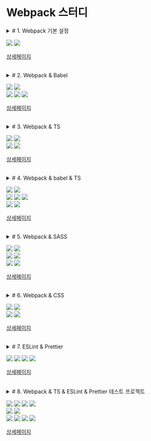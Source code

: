 # Webpack 스터디

<details>
<summary># 1. Webpack 기본 설정</summary>

1. NPM 프로젝트 생성
2. ``webpack`` , ``webpack-cli`` 설치
3. ``index.html`` 과 ``app.js`` 파일 생성 및 작성
4. ``webpack.config.js`` 생성 및 설정
5. ``build`` 명령 등록
6. 빌드 실행
</details>

<img src="https://img.shields.io/badge/webpack-5.30.0-brightgreen"> <img src="https://img.shields.io/badge/webpack--cli-4.6.0-brightgreen">

[상세페이지](https://github.com/Chocobe/-Study-Webpack/tree/master/01-webpack-basic)


<br/>


<details>
<summary># 2. Webpack & Babel</summary>

1. Webpack 설정이 완료된 프로젝트 만들기 ([1. Webpack 기본설정](https://github.com/Chocobe/-Study-Webpack/tree/master/01-webpack-basic))
2. ``@babel/core`` , ``@babel/preset-env`` , ``babel-loader`` 설치
3. ``webpack.config.js`` 에 ``babel`` 설정
4. ``build`` 실행
5. ``babel`` 사용 전후 비교
</details>

<img src="https://img.shields.io/badge/webpack-5.30.0-brightgreen"> <img src="https://img.shields.io/badge/webpack--cli-4.6.0-brightgreen">
<br/>
<img src="https://img.shields.io/badge/%40babel%2Fcore-7.13.14-yellowgreen"> <img src="https://img.shields.io/badge/%40babel%2Fpreset--env-7.13.12-yellowgreen"> <img src="https://img.shields.io/badge/babel--loader-8.2.2-yellowgreen">

[상세페이지](https://github.com/Chocobe/-Study-Webpack/tree/master/02-webpack-babel)


<br/>


<details>
<summary># 3. Webpack & TS</summary>

1. Webpack 설정이 완료된 프로젝트 만들기 ([1. Webpack 기본설정](https://github.com/Chocobe/-Study-Webpack/tree/master/1.%20webpack%20%EA%B8%B0%EB%B3%B8%EC%84%A4%EC%A0%95))
2. ``index.html`` 생성 및 작성
3. ``app.ts`` 파일 생성 및 작성
4. ``typescript`` , ``ts-loader`` 설치
5. ``tsconfig.json`` 생성 및 설정
6. ``webpack.config.js`` 생성 및 설정
7. ``build`` 실행 및 확인
</details>

<img src="https://img.shields.io/badge/webpack-5.30.0-brightgreen"> <img src="https://img.shields.io/badge/webpack--cli-4.6.0-brightgreen">
<br/>
<img src="https://img.shields.io/badge/typescript-4.2.3-orange"> <img src="https://img.shields.io/badge/ts--loader-8.1.0-orange">

[상세페이지](https://github.com/Chocobe/-Study-Webpack/tree/master/03-webpack-ts)



<br/>



<details>
<summary># 4. Webpack & babel & TS</summary>

1. Webpack 설정이 완료된 프로젝트 만들기 ([1. Webpack 기본설정](https://github.com/Chocobe/-Study-Webpack/tree/master/1.%20webpack%20%EA%B8%B0%EB%B3%B8%EC%84%A4%EC%A0%95))
2. ``index.html`` 생성 및 작성
3. ``tsconfig.json`` 생성 및 작성
4. ``app.ts`` 생성 및 작성
5. 라이브러리 설치
6. ``webpack.config.js`` 에 ``Babel`` 설정
7. ``build`` 실행 및 확인
8. ``babel`` & ``typescript`` 연동시, 알아야 할 점
</details>

<img src="https://img.shields.io/badge/webpack-5.30.0-brightgreen"> <img src="https://img.shields.io/badge/webpack--cli-4.6.0-brightgreen">
<br/>
<img src="https://img.shields.io/badge/%40babel%2Fcore-7.13.14-yellowgreen"> <img src="https://img.shields.io/badge/%40babel%2Fpreset--env-7.13.12-yellowgreen"> <img src="https://img.shields.io/badge/babel--loader-8.2.2-yellowgreen">
<br/>
<img src="https://img.shields.io/badge/typescript-4.2.3-orange"> <img src="https://img.shields.io/badge/ts--loader-8.1.0-orange">

[상세페이지](https://github.com/Chocobe/-Study-Webpack/tree/master/04-webpack-babel-ts)



<br/>



<details>
<summary># 5. Webpack & SASS</summary>

1. Webpack 설정이 완료된 프로젝트 만들기 ([1. Webpack 기본설정](https://github.com/Chocobe/-Study-Webpack/tree/master/1.%20webpack%20%EA%B8%B0%EB%B3%B8%EC%84%A4%EC%A0%95))
2. 라이브러리 설치
3. ``webpack.config.js`` 에 ``sass-loader`` , ``css-loader`` , ``style-loader`` 설정
4. ``index.html`` 생성 및 작성
5. ``myStyle.sass`` 생성 및 작성
6. ``app.js`` 생성 및 작성
7. ``build`` 실행 및 확인
8. ``Webpack`` & ``SASS`` 연동시, 알아야 할 점
</details>

<img src="https://img.shields.io/badge/webpack-5.30.0-brightgreen"> <img src="https://img.shields.io/badge/webpack--cli-4.6.0-brightgreen">
<br/>
<img src="https://img.shields.io/badge/sass-1.32.8-blue"> <img src="https://img.shields.io/badge/sass--loader-11.0.1-blue">
<br/>
<img src="https://img.shields.io/badge/css--loader-5.2.0-blue"> <img src="https://img.shields.io/badge/style--loader-2.0.0-blue">

[상세페이지](https://github.com/Chocobe/-Study-Webpack/tree/master/05-webpack-sass)



<br/>



<details>
<summary># 6. Webpack & CSS</summary>

1. Webpack 설정이 완료된 프로젝트 만들기 ([1. Webpack 기본설정](https://github.com/Chocobe/-Study-Webpack/tree/master/1.%20webpack%20%EA%B8%B0%EB%B3%B8%EC%84%A4%EC%A0%95))
2. 라이브러리 설치
3. ``webpack.config.js`` 에 ``css-loader`` , ``style-loader`` 설정
4. ``index.html`` 생성 및 작성
5. ``myStyle.css`` 생성 및 작성
6. ``app.js`` 생성 및 작성
7. ``build`` 실행 및 확인
8. ``Webpack`` & ``CSS`` 연동시, 알아야 할 점
</details>

<img src="https://img.shields.io/badge/webpack-5.30.0-brightgreen"> <img src="https://img.shields.io/badge/webpack--cli-4.6.0-brightgreen">
<br/>
<img src="https://img.shields.io/badge/css--loader-5.2.0-blue"> <img src="https://img.shields.io/badge/style--loader-2.0.0-blue">

[상세페이지](https://github.com/Chocobe/-Study-Webpack/tree/master/06-webpack-css)




<br/>



<details>
<summary># 7. ESLint & Prettier</summary>

1. ``app.js`` 생성 및 작성
2. 라이브러리 설치
3. ``ESLint`` 초기화
4. ``.eslintrc.js`` 또는 ``.eslintrc.json`` 설정
5. ``VSCode 설정 (settings.json)`` 에 ``저장 시 자동수정 (autoFix)`` 설정
6. ``prettier`` 설정 추가
7. ``.eslintrc.json`` 설정시, 주의사항
</details>

<img src="https://img.shields.io/badge/eslint-7.23.0-red"> <img src="https://img.shields.io/badge/eslint--config--prettier-8.1.0-red"> <img src="https://img.shields.io/badge/eslint--plugin--prettier-3.3.1-red"> <img src="https://img.shields.io/badge/prettier-2.2.1-red">

[상세페이지](https://github.com/Chocobe/-Study-Webpack/tree/master/07-eslint-prettier)



<br/>



<details>
<summary># 8. Webpack & TS & ESLint & Prettier 테스트 프로젝트</summary>

1. VSCode 의 작업영역에 ``저장시 자동수정`` 기능 설정
2. ``index.html`` 생성 및 작성
3. ``app.ts`` 생성 및 작성
4. ``webpack`` , ``webpack-cli`` , ``html-webpack-plugin`` , ``webpack-dev-server``, ``typescript`` , ``ts-loader`` 설치
5. ``tsconfig.js`` 생성 및 작성
6. ``webpack.config.js`` 생성 및 설정
7. ``eslint`` , ``@typescript-eslint/parser`` , ``@typescript-eslint/eslint-plugin`` 설치
8. ``ESLint 초기화`` 실행 및 설정
9. ``prettier`` , ``eslint-config-prettier`` , ``eslint-plugin-prettier`` 설치
10. ``.eslintrc.json`` 에 ``Prettier`` 설정 추가
11. ``Webpack`` & ``Typescript`` & ``ESLint`` & ``Prettier`` 연동시, 알아야 할 점
</details>

<img src="https://img.shields.io/badge/webpack-5.30.0-brightgreen"> <img src="https://img.shields.io/badge/webpack--cli-4.6.0-brightgreen"> <img src="https://img.shields.io/badge/webpack--dev--server-3.11.2-brightgreen"> <img src="https://img.shields.io/badge/html--webpack--plugin-5.3.1-brightgreen">
<br/>
<img src="https://img.shields.io/badge/typescript-4.2.3-orange"> <img src="https://img.shields.io/badge/ts--loader-8.1.0-orange">
<br/>
<img src="https://img.shields.io/badge/eslint-7.23.0-red"> <img src="https://img.shields.io/badge/eslint--config--prettier-8.1.0-red"> <img src="https://img.shields.io/badge/eslint--plugin--prettier-3.3.1-red"> <img src="https://img.shields.io/badge/prettier-2.2.1-red">

[상세페이지](https://github.com/Chocobe/-Study-Webpack/tree/master/08-webpack-ts-eslint-prettier)